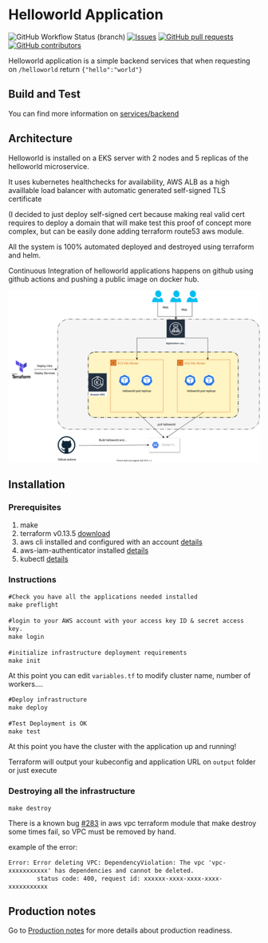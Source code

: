 # Helloworld Application

![GitHub Workflow Status (branch)](https://img.shields.io/github/workflow/status/segator/full-deploy-example/backend/master)
[![Issues](https://img.shields.io/github/issues-raw/segator/full-deploy-example.svg?maxAge=25000)](https://github.com/segator/full-deploy-example/issues)
[![GitHub pull requests](https://img.shields.io/github/issues-pr/segator/full-deploy-example.svg?style=flat)]()
[![GitHub contributors](https://img.shields.io/github/contributors/segator/full-deploy-example.svg?style=flat)]()

Helloworld application is a simple backend services that 
when requesting on ```/helloworld``` return ```{"hello":"world"}```



## Build and Test
You can find more information on [services/backend](./services/backend/readme.md)

## Architecture
Helloworld is installed on a EKS server with 2 nodes and 5 replicas of the helloworld microservice.

It uses kubernetes healthchecks for availability,
AWS ALB as a high availlable load balancer with automatic generated self-signed TLS certificate

(I decided to just deploy self-signed cert because making real valid cert requires to deploy a domain that will make test this proof of concept more complex, but can be easily done adding terraform route53 aws module.

All the system is 100% automated deployed and destroyed using terraform and helm.

Continuous Integration of helloworld applications happens on github using github actions and pushing a public image on docker hub.

![System design](./docs/diagram.svg)

## Installation

### Prerequisites
1. make
2. terraform v0.13.5 [download](https://releases.hashicorp.com/terraform/0.13.5/)
3. aws cli installed and configured with an account [details](https://docs.aws.amazon.com/cli/latest/userguide/install-cliv2.html)
4. aws-iam-authenticator installed [details](https://docs.aws.amazon.com/eks/latest/userguide/install-aws-iam-authenticator.html)
5. kubectl [details](https://kubernetes.io/es/docs/tasks/tools/install-kubectl/)

### Instructions
```
#Check you have all the applications needed installed
make preflight

#login to your AWS account with your access key ID & secret access key.
make login

#initialize infrastructure deployment requirements
make init
```

At this point you can edit  ```variables.tf```
to modify cluster name, number of workers....


```
#Deploy infrastructure
make deploy

#Test Deployment is OK
make test
```
At this point you have the cluster with the application up and running!

Terraform will output your kubeconfig and application URL on ```output``` folder
or just execute

### Destroying all the infrastructure
```
make destroy
```
There is a known bug [#283](https://github.com/terraform-aws-modules/terraform-aws-vpc/issues/283) in aws vpc terraform module that make 
destroy some times fail, so VPC must be removed by hand.

example of the error:
```
Error: Error deleting VPC: DependencyViolation: The vpc 'vpc-xxxxxxxxxxx' has dependencies and cannot be deleted.
        status code: 400, request id: xxxxxx-xxxx-xxxx-xxxx-xxxxxxxxxxx
```


## Production notes
Go to [Production notes](./production.md) for more details about production readiness.